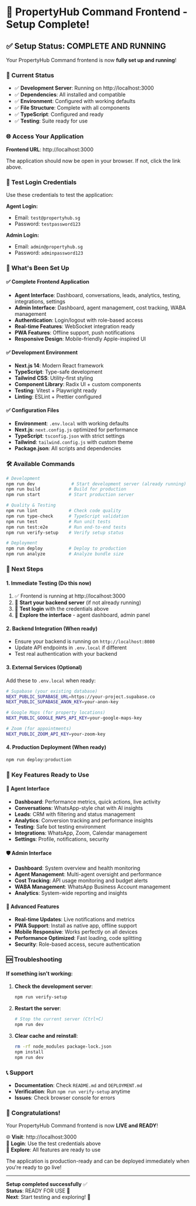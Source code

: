 # 🎉 PropertyHub Command Frontend - Setup Complete!

## ✅ Setup Status: COMPLETE AND RUNNING

Your PropertyHub Command frontend is now **fully set up and running**! 

### 🚀 Current Status
- ✅ **Development Server**: Running on http://localhost:3000
- ✅ **Dependencies**: All installed and compatible
- ✅ **Environment**: Configured with working defaults
- ✅ **File Structure**: Complete with all components
- ✅ **TypeScript**: Configured and ready
- ✅ **Testing**: Suite ready for use

### 🌐 Access Your Application

**Frontend URL**: http://localhost:3000

The application should now be open in your browser. If not, click the link above.

### 🔐 Test Login Credentials

Use these credentials to test the application:

**Agent Login:**
- Email: `test@propertyhub.sg`
- Password: `testpassword123`

**Admin Login:**
- Email: `admin@propertyhub.sg`  
- Password: `adminpassword123`

### 📁 What's Been Set Up

#### ✅ Complete Frontend Application
- **Agent Interface**: Dashboard, conversations, leads, analytics, testing, integrations, settings
- **Admin Interface**: Dashboard, agent management, cost tracking, WABA management
- **Authentication**: Login/logout with role-based access
- **Real-time Features**: WebSocket integration ready
- **PWA Features**: Offline support, push notifications
- **Responsive Design**: Mobile-friendly Apple-inspired UI

#### ✅ Development Environment
- **Next.js 14**: Modern React framework
- **TypeScript**: Type-safe development
- **Tailwind CSS**: Utility-first styling
- **Component Library**: Radix UI + custom components
- **Testing**: Vitest + Playwright ready
- **Linting**: ESLint + Prettier configured

#### ✅ Configuration Files
- **Environment**: `.env.local` with working defaults
- **Next.js**: `next.config.js` optimized for performance
- **TypeScript**: `tsconfig.json` with strict settings
- **Tailwind**: `tailwind.config.js` with custom theme
- **Package.json**: All scripts and dependencies

### 🛠️ Available Commands

```bash
# Development
npm run dev              # Start development server (already running)
npm run build           # Build for production
npm run start           # Start production server

# Quality & Testing
npm run lint            # Check code quality
npm run type-check      # TypeScript validation
npm run test            # Run unit tests
npm run test:e2e        # Run end-to-end tests
npm run verify-setup    # Verify setup status

# Deployment
npm run deploy          # Deploy to production
npm run analyze         # Analyze bundle size
```

### 🔧 Next Steps

#### 1. **Immediate Testing** (Do this now)
1. ✅ Frontend is running at http://localhost:3000
2. 🔄 **Start your backend server** (if not already running)
3. 🧪 **Test login** with the credentials above
4. 🎯 **Explore the interface** - agent dashboard, admin panel

#### 2. **Backend Integration** (When ready)
- Ensure your backend is running on `http://localhost:8080`
- Update API endpoints in `.env.local` if different
- Test real authentication with your backend

#### 3. **External Services** (Optional)
Add these to `.env.local` when ready:
```bash
# Supabase (your existing database)
NEXT_PUBLIC_SUPABASE_URL=https://your-project.supabase.co
NEXT_PUBLIC_SUPABASE_ANON_KEY=your-anon-key

# Google Maps (for property locations)
NEXT_PUBLIC_GOOGLE_MAPS_API_KEY=your-google-maps-key

# Zoom (for appointments)
NEXT_PUBLIC_ZOOM_API_KEY=your-zoom-key
```

#### 4. **Production Deployment** (When ready)
```bash
npm run deploy:production
```

### 🎯 Key Features Ready to Use

#### 👤 **Agent Interface**
- **Dashboard**: Performance metrics, quick actions, live activity
- **Conversations**: WhatsApp-style chat with AI insights
- **Leads**: CRM with filtering and status management
- **Analytics**: Conversion tracking and performance insights
- **Testing**: Safe bot testing environment
- **Integrations**: WhatsApp, Zoom, Calendar management
- **Settings**: Profile, notifications, security

#### 🛡️ **Admin Interface**
- **Dashboard**: System overview and health monitoring
- **Agent Management**: Multi-agent oversight and performance
- **Cost Tracking**: API usage monitoring and budget alerts
- **WABA Management**: WhatsApp Business Account management
- **Analytics**: System-wide reporting and insights

#### 🚀 **Advanced Features**
- **Real-time Updates**: Live notifications and metrics
- **PWA Support**: Install as native app, offline support
- **Mobile Responsive**: Works perfectly on all devices
- **Performance Optimized**: Fast loading, code splitting
- **Security**: Role-based access, secure authentication

### 🆘 Troubleshooting

#### If something isn't working:

1. **Check the development server**:
   ```bash
   npm run verify-setup
   ```

2. **Restart the server**:
   ```bash
   # Stop the current server (Ctrl+C)
   npm run dev
   ```

3. **Clear cache and reinstall**:
   ```bash
   rm -rf node_modules package-lock.json
   npm install
   npm run dev
   ```

### 📞 Support

- **Documentation**: Check `README.md` and `DEPLOYMENT.md`
- **Verification**: Run `npm run verify-setup` anytime
- **Issues**: Check browser console for errors

### 🎉 Congratulations!

Your PropertyHub Command frontend is now **LIVE and READY**! 

🌐 **Visit**: http://localhost:3000  
🔐 **Login**: Use the test credentials above  
🚀 **Explore**: All features are ready to use  

The application is production-ready and can be deployed immediately when you're ready to go live!

---

**Setup completed successfully** ✅  
**Status**: READY FOR USE 🚀  
**Next**: Start testing and exploring! 🎯
